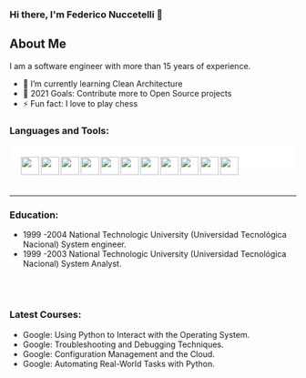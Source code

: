 ### Hi there, I'm Federico Nuccetelli  👋

## About Me

I am a software engineer with more than 15 years of experience.

- 🌱 I’m currently learning Clean Architecture
- 🥅 2021 Goals: Contribute more to Open Source projects
- ⚡ Fun fact: I love to play chess


### Languages and Tools:


<div style="background-color: #FFFFFF; padding: 20px;">
    <img height="32" width="32" align="left" src="https://cdn.jsdelivr.net/npm/simple-icons@v4/icons/php.svg" />
    <img height="32" width="32" align="left" src="https://cdn.jsdelivr.net/npm/simple-icons@v4/icons/javascript.svg" />
    <img height="32" width="32" align="left" src="https://cdn.jsdelivr.net/npm/simple-icons@v4/icons/node-dot-js.svg" />
    <img height="32" width="32" align="left" src="https://cdn.jsdelivr.net/npm/simple-icons@v4/icons/python.svg" />
    <img height="32" width="32" align="left" src="https://cdn.jsdelivr.net/npm/simple-icons@v4/icons/mysql.svg" />
    <img height="32" width="32" align="left" src="https://cdn.jsdelivr.net/npm/simple-icons@v4/icons/postgresql.svg" />
    <img height="32" width="32" align="left" src="https://cdn.jsdelivr.net/npm/simple-icons@v4/icons/mongodb.svg" />
    <img height="32" width="32" align="left" src="https://cdn.jsdelivr.net/npm/simple-icons@v4/icons/docker.svg" />
    <img height="32" width="32" align="left" src="https://cdn.jsdelivr.net/npm/simple-icons@v4/icons/html5.svg" />
    <img height="32" width="32" align="left" src="https://cdn.jsdelivr.net/npm/simple-icons@v4/icons/css3.svg" />
    <img height="32" width="32" align="left" src="https://cdn.jsdelivr.net/npm/simple-icons@v4/icons/jquery.svg" />
</div>

<br />
<br />



---
### Education:

- 1999 -2004 National Technologic University (Universidad Tecnológica Nacional) System engineer.
- 1999 -2003 National Technologic University (Universidad Tecnológica Nacional) System Analyst.

<br />
<br />

### Latest Courses:

- Google: Using Python to Interact with the Operating System.
- Google: Troubleshooting and Debugging Techniques.
- Google: Configuration Management and the Cloud.
- Google: Automating Real-World Tasks with Python.